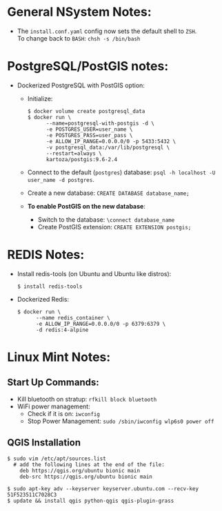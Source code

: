 # General NSystem Notes:
- The `install.conf.yaml` config now sets the default shell to `ZSH`.<br>
  To change back to `BASH`: `chsh -s /bin/bash`

# PostgreSQL/PostGIS notes:

- Dockerized PostgreSQL with PostGIS option:

   - Initialize:
   
         $ docker volume create postgresql_data
         $ docker run \
               --name=postgresql-with-postgis -d \
               -e POSTGRES_USER=user_name \
               -e POSTGRES_PASS=user_pass \
               -e ALLOW_IP_RANGE=0.0.0.0/0 -p 5433:5432 \
               -v postgresql_data:/var/lib/postgresql \
               --restart=always \
               kartoza/postgis:9.6-2.4
           
   - Connect to the default (`postgres`) database: `psql -h localhost -U user_name -d postgres`.
   - Create a new database: `CREATE DATABASE database_name;`
   
   - <strong>To enable PostGIS on the new database</strong>:
        
      - Switch to the database: `\connect database_name`
      - Create PostGIS extension: `CREATE EXTENSION postgis;`

# REDIS Notes:

- Install redis-tools (on Ubuntu and Ubuntu like distros):

      $ install redis-tools

- Dockerized Redis:

      $ docker run \
            --name redis_container \
            -e ALLOW_IP_RANGE=0.0.0.0/0 -p 6379:6379 \
            -d redis:4-alpine

    
# Linux Mint Notes:

## Start Up Commands:

 * Kill bluetooth on stratup: `rfkill block bluetooth`
 * WiFi power management: 
    * Check if it is on: `iwconfig`
    * Stop Power Management: `sudo /sbin/iwconfig wlp6s0 power off`

## QGIS Installation

    $ sudo vim /etc/apt/sources.list
      # add the following lines at the end of the file:
        deb https://qgis.org/ubuntu bionic main
        deb-src https://qgis.org/ubuntu bionic main
        
    $ sudo apt-key adv --keyserver keyserver.ubuntu.com --recv-key 51F523511C7028C3
    $ update && install qgis python-qgis qgis-plugin-grass